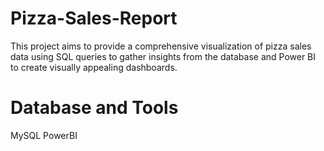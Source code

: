 # Pizza-Sales-Report
This project aims to provide a comprehensive visualization of pizza sales data using SQL queries to gather insights from the database and Power BI to create visually appealing dashboards.
# Database and Tools
MySQL
PowerBI
